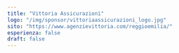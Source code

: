 ```yaml
---
title: "Vittoria Assicurazioni"
logo: "/img/sponsor/vittoriaassicurazioni_logo.jpg"
sito: "https://www.agenzievittoria.com/reggioemilia/"
esperienza: false
draft: false
---
```


  

  